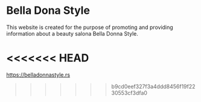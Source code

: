 # Bella Dona Style

This website is created for the purpose of promoting and providing information about a beauty salona Bella Donna Style.

<<<<<<< HEAD
=======
https://belladonnastyle.rs
>>>>>>> b9cd0eef327f3a4ddd8456f19f2230553cf3dfa0
